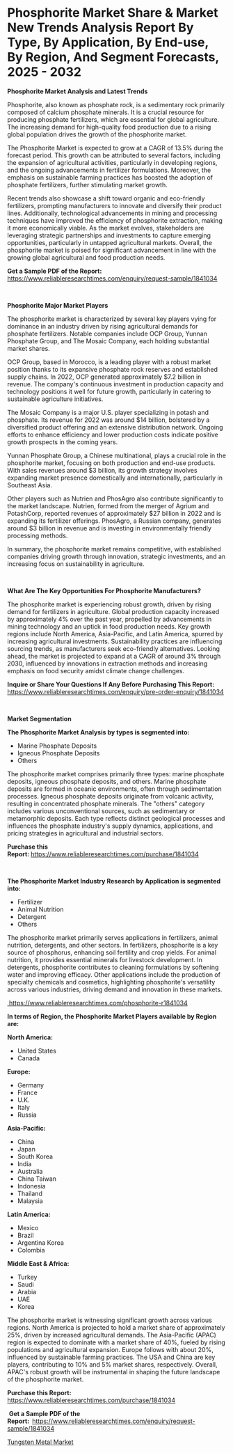 <p><h1>Phosphorite Market Share & Market New Trends Analysis Report By Type, By Application, By End-use, By Region, And Segment Forecasts, 2025 - 2032</h1></p><p><strong>Phosphorite Market Analysis and Latest Trends</strong></p>
<p><p>Phosphorite, also known as phosphate rock, is a sedimentary rock primarily composed of calcium phosphate minerals. It is a crucial resource for producing phosphate fertilizers, which are essential for global agriculture. The increasing demand for high-quality food production due to a rising global population drives the growth of the phosphorite market.</p><p>The Phosphorite Market is expected to grow at a CAGR of 13.5% during the forecast period. This growth can be attributed to several factors, including the expansion of agricultural activities, particularly in developing regions, and the ongoing advancements in fertilizer formulations. Moreover, the emphasis on sustainable farming practices has boosted the adoption of phosphate fertilizers, further stimulating market growth. </p><p>Recent trends also showcase a shift toward organic and eco-friendly fertilizers, prompting manufacturers to innovate and diversify their product lines. Additionally, technological advancements in mining and processing techniques have improved the efficiency of phosphorite extraction, making it more economically viable. As the market evolves, stakeholders are leveraging strategic partnerships and investments to capture emerging opportunities, particularly in untapped agricultural markets. Overall, the phosphorite market is poised for significant advancement in line with the growing global agricultural and food production needs.</p></p>
<p><strong>Get a Sample PDF of the Report:&nbsp;</strong> <a href="https://www.reliableresearchtimes.com/enquiry/request-sample/1841034?utm_campaign=2263&utm_medium=2&utm_source=Github&utm_content=ia&utm_term=01042025&utm_id=phosphorite">https://www.reliableresearchtimes.com/enquiry/request-sample/1841034</a></p>
<p>&nbsp;</p>
<p><strong>Phosphorite Major Market Players</strong></p>
<p><p>The phosphorite market is characterized by several key players vying for dominance in an industry driven by rising agricultural demands for phosphate fertilizers. Notable companies include OCP Group, Yunnan Phosphate Group, and The Mosaic Company, each holding substantial market shares. </p><p>OCP Group, based in Morocco, is a leading player with a robust market position thanks to its expansive phosphate rock reserves and established supply chains. In 2022, OCP generated approximately $7.2 billion in revenue. The company's continuous investment in production capacity and technology positions it well for future growth, particularly in catering to sustainable agriculture initiatives.</p><p>The Mosaic Company is a major U.S. player specializing in potash and phosphate. Its revenue for 2022 was around $14 billion, bolstered by a diversified product offering and an extensive distribution network. Ongoing efforts to enhance efficiency and lower production costs indicate positive growth prospects in the coming years.</p><p>Yunnan Phosphate Group, a Chinese multinational, plays a crucial role in the phosphorite market, focusing on both production and end-use products. With sales revenues around $3 billion, its growth strategy involves expanding market presence domestically and internationally, particularly in Southeast Asia.</p><p>Other players such as Nutrien and PhosAgro also contribute significantly to the market landscape. Nutrien, formed from the merger of Agrium and PotashCorp, reported revenues of approximately $27 billion in 2022 and is expanding its fertilizer offerings. PhosAgro, a Russian company, generates around $3 billion in revenue and is investing in environmentally friendly processing methods.</p><p>In summary, the phosphorite market remains competitive, with established companies driving growth through innovation, strategic investments, and an increasing focus on sustainability in agriculture.</p></p>
<p>&nbsp;</p>
<p><strong>What Are The Key Opportunities For Phosphorite Manufacturers?</strong></p>
<p><p>The phosphorite market is experiencing robust growth, driven by rising demand for fertilizers in agriculture. Global production capacity increased by approximately 4% over the past year, propelled by advancements in mining technology and an uptick in food production needs. Key growth regions include North America, Asia-Pacific, and Latin America, spurred by increasing agricultural investments. Sustainability practices are influencing sourcing trends, as manufacturers seek eco-friendly alternatives. Looking ahead, the market is projected to expand at a CAGR of around 3% through 2030, influenced by innovations in extraction methods and increasing emphasis on food security amidst climate change challenges.</p></p>
<p><strong>Inquire or Share Your Questions If Any Before Purchasing This Report:</strong> <a href="https://www.reliableresearchtimes.com/enquiry/pre-order-enquiry/1841034?utm_campaign=2263&utm_medium=2&utm_source=Github&utm_content=ia&utm_term=01042025&utm_id=phosphorite">https://www.reliableresearchtimes.com/enquiry/pre-order-enquiry/1841034</a></p>
<p>&nbsp;</p>
<p><strong>Market Segmentation</strong></p>
<p><strong>The Phosphorite Market Analysis by types is segmented into:</strong></p>
<p><ul><li>Marine Phosphate Deposits</li><li>Igneous Phosphate Deposits</li><li>Others</li></ul></p>
<p><p>The phosphorite market comprises primarily three types: marine phosphate deposits, igneous phosphate deposits, and others. Marine phosphate deposits are formed in oceanic environments, often through sedimentation processes. Igneous phosphate deposits originate from volcanic activity, resulting in concentrated phosphate minerals. The "others" category includes various unconventional sources, such as sedimentary or metamorphic deposits. Each type reflects distinct geological processes and influences the phosphate industry's supply dynamics, applications, and pricing strategies in agricultural and industrial sectors.</p></p>
<p><strong>Purchase this Report:&nbsp;</strong><a href="https://www.reliableresearchtimes.com/purchase/1841034?utm_campaign=2263&utm_medium=2&utm_source=Github&utm_content=ia&utm_term=01042025&utm_id=phosphorite">https://www.reliableresearchtimes.com/purchase/1841034</a></p>
<p>&nbsp;</p>
<p><strong>The Phosphorite Market Industry Research by Application is segmented into:</strong></p>
<p><ul><li>Fertilizer</li><li>Animal Nutrition</li><li>Detergent</li><li>Others</li></ul></p>
<p><p>The phosphorite market primarily serves applications in fertilizers, animal nutrition, detergents, and other sectors. In fertilizers, phosphorite is a key source of phosphorus, enhancing soil fertility and crop yields. For animal nutrition, it provides essential minerals for livestock development. In detergents, phosphorite contributes to cleaning formulations by softening water and improving efficacy. Other applications include the production of specialty chemicals and cosmetics, highlighting phosphorite's versatility across various industries, driving demand and innovation in these markets.</p></p>
<p><a href="https://www.reliableresearchtimes.com/phosphorite-r1841034?utm_campaign=2263&utm_medium=2&utm_source=Github&utm_content=ia&utm_term=01042025&utm_id=phosphorite">&nbsp;https://www.reliableresearchtimes.com/phosphorite-r1841034</a></p>
<p><strong>In terms of Region, the Phosphorite Market Players available by Region are:</strong></p>
<p>
    <p> <strong> North America: </strong>
        <ul>
            <li>United States</li>
            <li>Canada</li>
        </ul>
        </p> 
    <p> <strong> Europe: </strong>
        <ul>
            <li>Germany</li>
            <li>France</li>
            <li>U.K.</li>
            <li>Italy</li>
            <li>Russia</li>
        </ul>
        </p> 
    <p> <strong> Asia-Pacific: </strong>
        <ul>
            <li>China</li>
            <li>Japan</li>
            <li>South Korea</li>
            <li>India</li>
            <li>Australia</li>
            <li>China Taiwan</li>
            <li>Indonesia</li>
            <li>Thailand</li>
            <li>Malaysia</li>
        </ul>
        </p> 
    <p> <strong> Latin America: </strong>
        <ul>
            <li>Mexico</li>
            <li>Brazil</li>
            <li>Argentina Korea</li>
            <li>Colombia</li>
        </ul>
        </p> 
    <p> <strong> Middle East & Africa: </strong>
        <ul>
            <li>Turkey</li>
            <li>Saudi</li>
            <li>Arabia</li>
            <li>UAE</li>
            <li>Korea</li>
        </ul>
    </p>
    </p>
<p><p>The phosphorite market is witnessing significant growth across various regions. North America is projected to hold a market share of approximately 25%, driven by increased agricultural demands. The Asia-Pacific (APAC) region is expected to dominate with a market share of 40%, fueled by rising populations and agricultural expansion. Europe follows with about 20%, influenced by sustainable farming practices. The USA and China are key players, contributing to 10% and 5% market shares, respectively. Overall, APAC's robust growth will be instrumental in shaping the future landscape of the phosphorite market.</p></p>
<p><strong>Purchase this Report: </strong><a href="https://www.reliableresearchtimes.com/purchase/1841034?utm_campaign=2263&utm_medium=2&utm_source=Github&utm_content=ia&utm_term=01042025&utm_id=phosphorite">https://www.reliableresearchtimes.com/purchase/1841034</a></p>
<p>&nbsp;<strong>Get a Sample PDF of the Report:&nbsp;&nbsp;</strong><a href="https://www.reliableresearchtimes.com/enquiry/request-sample/1841034?utm_campaign=2263&utm_medium=2&utm_source=Github&utm_content=ia&utm_term=01042025&utm_id=phosphorite">https://www.reliableresearchtimes.com/enquiry/request-sample/1841034</a></p>
<p><strong></strong></p>
<p><p><a href="https://github.com/stillsfloria19981/Market-Research-Report-List-1/blob/main/tungsten-metal-market.md?utm_campaign=2263&utm_medium=2&utm_source=Github&utm_content=ia&utm_term=01042025&utm_id=phosphorite">Tungsten Metal Market</a></p></p>